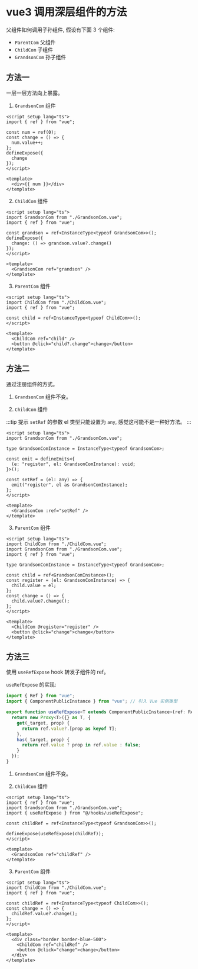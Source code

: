 # vue3 调用深层组件的方法

父组件如何调用子孙组件, 假设有下面 3 个组件:

- `ParentCom` 父组件
- `ChildCom` 子组件
- `GrandsonCom` 孙子组件

## 方法一

一层一层方法向上暴露。

1. `GrandsonCom` 组件

```vue
<script setup lang="ts">
import { ref } from "vue";

const num = ref(0);
const change = () => {
  num.value++;
};
defineExpose({
  change
});
</script>

<template>
  <div>{{ num }}</div>
</template>
```

2. `ChildCom` 组件

```vue
<script setup lang="ts">
import GrandsonCom from "./GrandsonCom.vue";
import { ref } from "vue";

const grandson = ref<InstanceType<typeof GrandsonCom>>();
defineExpose({
  change: () => grandson.value?.change()
});
</script>

<template>
  <GrandsonCom ref="grandson" />
</template>
```

3. `ParentCom` 组件

```vue
<script setup lang="ts">
import ChildCom from "./ChildCom.vue";
import { ref } from "vue";

const child = ref<InstanceType<typeof ChildCom>>();
</script>

<template>
  <ChildCom ref="child" />
  <button @click="child?.change">change</button>
</template>
```

## 方法二

通过注册组件的方式。

1. `GrandsonCom` 组件不变。

2. `ChildCom` 组件

:::tip 提示
`setRef` 的参数 el 类型只能设置为 `any`, 感觉这可能不是一种好方法。
:::

```vue
<script setup lang="ts">
import GrandsonCom from "./GrandsonCom.vue";

type GrandsonComInstance = InstanceType<typeof GrandsonCom>;

const emit = defineEmits<{
  (e: "register", el: GrandsonComInstance): void;
}>();

const setRef = (el: any) => {
  emit("register", el as GrandsonComInstance);
};
</script>

<template>
  <GrandsonCom :ref="setRef" />
</template>
```

3. `ParentCom` 组件

```vue
<script setup lang="ts">
import ChildCom from "./ChildCom.vue";
import GrandsonCom from "./GrandsonCom.vue";
import { ref } from "vue";

type GrandsonComInstance = InstanceType<typeof GrandsonCom>;

const child = ref<GrandsonComInstance>();
const register = (el: GrandsonComInstance) => {
  child.value = el;
};
const change = () => {
  child.value?.change();
};
</script>

<template>
  <ChildCom @register="register" />
  <button @click="change">change</button>
</template>
```

## 方法三

使用 `useRefExpose` hook 转发子组件的 ref。

`useRefExpose` 的实现:

```ts
import { Ref } from "vue";
import { ComponentPublicInstance } from "vue"; // 引入 Vue 实例类型

export function useRefExpose<T extends ComponentPublicInstance>(ref: Ref<T | undefined | null>) {
  return new Proxy<T>({} as T, {
    get(_target, prop) {
      return ref.value?.[prop as keyof T];
    },
    has(_target, prop) {
      return ref.value ? prop in ref.value : false;
    }
  });
}
```

1. `GrandsonCom` 组件不变。

2. `ChildCom` 组件

```vue
<script setup lang="ts">
import { ref } from "vue";
import GrandsonCom from "./GrandsonCom.vue";
import { useRefExpose } from "@/hooks/useRefExpose";

const childRef = ref<InstanceType<typeof GrandsonCom>>();

defineExpose(useRefExpose(childRef));
</script>

<template>
  <GrandsonCom ref="childRef" />
</template>
```

3. `ParentCom` 组件

```vue
<script setup lang="ts">
import ChildCom from "./ChildCom.vue";
import { ref } from "vue";

const childRef = ref<InstanceType<typeof ChildCom>>();
const change = () => {
  childRef.value?.change();
};
</script>

<template>
  <div class="border border-blue-500">
    <ChildCom ref="childRef" />
    <button @click="change">change</button>
  </div>
</template>
```
